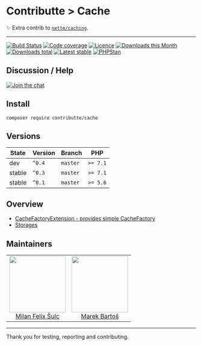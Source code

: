 # Contributte > Cache

:sparkles: Extra contrib to [`nette/caching`](https://github.com/nette/caching).

-----

[![Build Status](https://img.shields.io/travis/contributte/cache.svg?style=flat-square)](https://travis-ci.org/contributte/cache)
[![Code coverage](https://img.shields.io/coveralls/contributte/cache.svg?style=flat-square)](https://coveralls.io/r/contributte/cache)
[![Licence](https://img.shields.io/packagist/l/contributte/cache.svg?style=flat-square)](https://packagist.org/packages/contributte/cache)
[![Downloads this Month](https://img.shields.io/packagist/dm/contributte/cache.svg?style=flat-square)](https://packagist.org/packages/contributte/cache)
[![Downloads total](https://img.shields.io/packagist/dt/contributte/cache.svg?style=flat-square)](https://packagist.org/packages/contributte/cache)
[![Latest stable](https://img.shields.io/packagist/v/contributte/cache.svg?style=flat-square)](https://packagist.org/packages/contributte/cache)
[![PHPStan](https://img.shields.io/badge/PHPStan-enabled-brightgreen.svg?style=flat)](https://github.com/phpstan/phpstan)

## Discussion / Help

[![Join the chat](https://img.shields.io/gitter/room/contributte/contributte.svg?style=flat-square)](http://bit.ly/ctteg)

## Install

```
composer require contributte/cache
```

## Versions

| State       | Version | Branch   | PHP      |
|-------------|---------|----------|----------|
| dev         | `^0.4`  | `master` | `>= 7.1` |
| stable      | `^0.3`  | `master` | `>= 7.1` |
| stable      | `^0.1`  | `master` | `>= 5.6` |

## Overview

- [CacheFactoryExtension - provides simple CacheFactory](https://github.com/contributte/cache/blob/master/.docs/README.md#cache-factory)
- [Storages](https://github.com/contributte/cache/blob/master/.docs/README.md#storages)

## Maintainers

<table>
  <tbody>
    <tr>
      <td align="center">
        <a href="https://github.com/f3l1x">
            <img width="150" height="150" src="https://avatars2.githubusercontent.com/u/538058?v=3&s=150">
        </a>
        </br>
        <a href="https://github.com/f3l1x">Milan Felix Šulc</a>
      </td>
      <td align="center">
        <a href="https://github.com/mabar">
            <img width="150" height="150" src="https://avatars0.githubusercontent.com/u/20974277?s=150&v=4">
        </a>
        </br>
        <a href="https://github.com/mabar">Marek Bartoš</a>
      </td>
    </tr>
  </tbody>
</table>

-----

Thank you for testing, reporting and contributing.
